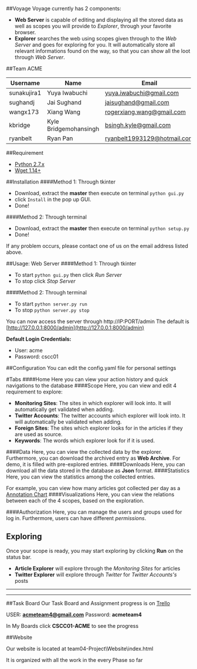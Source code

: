 ##Voyage
Voyage currently has 2 components:
* __Web Server__ is capable of editing and displaying all the stored data as well as scopes you will provide to _Explorer_, through your favorite browser. 
* __Explorer__ searches the web using scopes given through to the _Web Server_ and goes for exploring for you. It will automatically store all relevant informations found on the way, so that you can show all the loot through _Web Server_.

##Team ACME

Username  |Name | Email
--------------|-------------------|--------------------------
sunakujira1 | Yuya Iwabuchi | yuya.iwabuchi@gmail.com
sughandj | Jai Sughand | jaisughand@gmail.com
wangx173 | Xiang Wang | rogerxiang.wang@gmail.com
kbridge | Kyle Bridgemohansingh | bsingh.kyle@gmail.com
ryanbelt | Ryan Pan | ryanbelt1993129@hotmail.com

##Requirement

* [Python 2.7.x](https://www.python.org/downloads/release/python-278/) 
* [Wget 1.14+](http://www.gnu.org/software/wget/)

##Installation
####Method 1: Through tkinter
* Download, extract the __master__ then execute on terminal `python gui.py`
* click `Install` in the pop up GUI.
* Done!

####Method 2: Through terminal
* Download, extract the __master__ then execute on terminal `python setup.py` 
* Done!

If any problem occurs, please contact one of us on the email address listed above.

##Usage: Web Server
####Method 1: Through tkinter
* To start `python gui.py` then click _Run Server_
* To stop click _Stop Server_

####Method 2: Through terminal
* To start `python server.py run`
* To stop `python server.py stop`

You can now access the server through http://IP:PORT/admin
The default is [http://127.0.0.1:8000/admin](http://127.0.0.1:8000/admin)


__Default Login Credentials:__
* User: acme
* Password: cscc01

##Configuration
You can edit the config.yaml file for personal settings

#Tabs
####Home
Here you can view your action history and quick navigations to the database
####Scope
Here, you can view and edit 4 requirement to explore:
* __Monitoring Sites__: The sites in which explorer will look into. It will automatically get validated when adding.
* __Twitter Accounts__: The twitter accounts which explorer will look into. It will automatically be validated when adding.
* __Foreign Sites__: The sites which explorer looks for in the articles if they are used as source.
* __Keywords__: The words which explorer look for if it is used.

####Data
Here, you can view the collected data by the explorer. Furthermore, you can download the archived entry as __Web Archive__.
For demo, it is filled with pre-explored entries.
####Downloads
Here, you can download all the data stored in the database as __Json__ format.
####Statistics
Here, you can view the statistics among the collected entries.

For example, you can view how many articles got collected per day as a [Annotation Chart](https://developers.google.com/chart/interactive/docs/gallery/annotationchart)
####Visualizations
Here, you can view the relations between each of the 4 scopes, based on the exploration.

####Authorization
Here, you can manage the users and groups used for log in.
Furthermore, users can have different _permissions_.

## Exploring
Once your scope is ready, you may start exploring by clicking __Run__ on the status bar.
* __Article Explorer__ will explore through the _Monitoring Sites_ for articles
* __Twitter Explorer__ will explore through _Twitter_ for _Twitter Accounts's_ posts

___
___
##Task Board
Our Task Board and Assignment progress is on [Trello](https://trello.com/b/Y08lMCXy/cscc01-acme)

USER: **acmeteam4@gmail.com** Password: **acmeteam4**

In My Boards click **CSCC01-ACME** to see the progress

##Website

Our website is located at team04-Project\Website\index.html

It is organized with all the work in the every Phase so far
